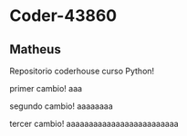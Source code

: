 # Coder-43860

## Matheus
 Repositorio coderhouse curso Python!

primer cambio! aaa

segundo cambio! aaaaaaaa

tercer cambio! aaaaaaaaaaaaaaaaaaaaaaaaa